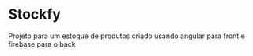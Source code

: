 # Stockfy
Projeto para um estoque de produtos criado usando angular para front e firebase para o back
